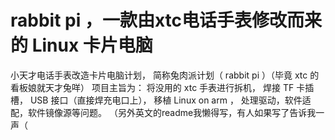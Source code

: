 # rabbit pi ，一款由xtc电话手表修改而来的 Linux 卡片电脑
小天才电话手表改造卡片电脑计划，
简称兔肉派计划（ rabbit pi ）（毕竟 xtc 的看板娘就天才兔咩）
项目主旨为：
将没用的 xtc 手表进行拆机，
焊接 TF 卡插槽， 
USB 接口（直接焊充电口上），
移植 Linux on arm ，
处理驱动，软件适配，软件镜像源等问题。
（另外英文的readme我懒得写，有人如果写了告诉我一声（
